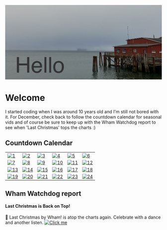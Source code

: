 ![Hello!](https://github.com/mjamesharmon/mjamesharmon/blob/main/assets/img/hello.jpg?raw=true)
# Welcome
I started coding when I was around 10 years old and I'm still not bored with it. For December, check back to follow the countdown calendar for seasonal vids and of course be sure to keep up with the Wham Watchdog report to see when 'Last Christmas' tops the charts :)
## Countdown Calendar


|     |    |     |     |     |      |
|-----|----|----|------|-----|-----|
| [![1](https://mjamesharmon.github.io/julekalender/1_open.svg)](https://www.youtube.com/watch?v=B5KL3qjrm7M)| [![2](https://mjamesharmon.github.io/julekalender/2_open.svg)](https://www.youtube.com/watch?v=BXL7BgG-RLU)| [![3](https://mjamesharmon.github.io/julekalender/3_open.svg)](https://www.youtube.com/watch?v=foYWOf4XoGk)| [![4](https://mjamesharmon.github.io/julekalender/4_open.svg)](https://www.instagram.com/reel/Bq4pRvoHqun)| [![5](https://mjamesharmon.github.io/julekalender/5_open.svg)](https://www.youtube.com/watch?v=gset79KMmt0)| [![6](https://mjamesharmon.github.io/julekalender/6_open.svg)](https://www.youtube.com/watch?v=Q8Bb731ktTc)|
| [![7](https://mjamesharmon.github.io/julekalender/7_open.svg)](https://www.youtube.com/watch?v=cBCYZ9jIJkI)| [![8](https://mjamesharmon.github.io/julekalender/8_open.svg)](https://www.instagram.com/reel/BrpvwQWn9pQ)| [![9](https://mjamesharmon.github.io/julekalender/9_open.svg)](https://www.youtube.com/watch?v=9YBTNE8pokA)| [![10](https://mjamesharmon.github.io/julekalender/10_open.svg)](https://www.youtube.com/watch?v=to-rArpk2vs)| [![11](https://mjamesharmon.github.io/julekalender/11_open.svg)](https://www.youtube.com/watch?v=au7iFfGlTrY)| [![12](https://mjamesharmon.github.io/julekalender/12_open.svg)](https://www.youtube.com/watch?v=xn7RPC-bQPI)|
| [![13](https://mjamesharmon.github.io/julekalender/13_open.svg)](https://www.youtube.com/watch?v=STlhnD30OaA)| [![14](https://mjamesharmon.github.io/julekalender/14_open.svg)](https://www.youtube.com/watch?v=0JTjU_Y8dno)| [![15](https://mjamesharmon.github.io/julekalender/15_open.svg)](https://www.youtube.com/watch?v=fK3OE8o0gqo)| [![16](https://mjamesharmon.github.io/julekalender/16_open.svg)](https://www.youtube.com/watch?v=S4O2ZmziRug)| [![17](https://mjamesharmon.github.io/julekalender/17_open.svg)](https://www.youtube.com/watch?v=l2HlpZ08YP4)| [![18](https://mjamesharmon.github.io/julekalender/18_open.svg)](https://www.youtube.com/watch?v=RmF2rsDHOZc)|
| [![19](https://mjamesharmon.github.io/julekalender/19_open.svg)](https://www.youtube.com/watch?v=wWuccFOyayU)| [![20](https://mjamesharmon.github.io/julekalender/20_open.svg)](https://www.youtube.com/watch?v=zTx6cWV9NBk)| [![21](https://mjamesharmon.github.io/julekalender/21_open.svg)](https://www.youtube.com/watch?v=GUeYTWXn0Qk)| [![22](https://mjamesharmon.github.io/julekalender/22_open.svg)](https://www.youtube.com/watch?v=4Z0mvurt3Uw)| [![23](https://mjamesharmon.github.io/julekalender/23_open.svg)](https://www.youtube.com/watch?v=xNg41qcQwhg)| [![24](https://mjamesharmon.github.io/julekalender/24_open.svg)](https://www.youtube.com/watch?v=yQMTrwecZW0)|

## Wham Watchdog report


#### Last Christmas is Back on Top!
🎉 Last Christmas by Wham! is atop the charts again.  Celebrate with a dance and another listen.
[![Click me](https://mjamesharmon.github.io/wham-watchdog/web/assets/img/last_christmas.jpeg "Last Christmas")]("https://youtu.be/E8gmARGvPlI?si=gt_S_mTrTcC_GmCa")

